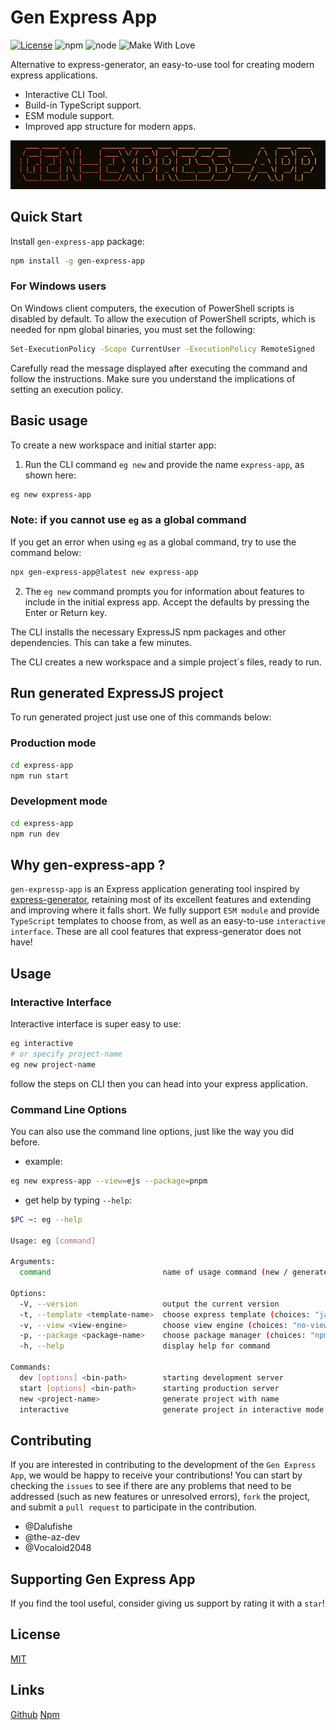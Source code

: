 # Gen Express App

[![License](https://img.shields.io/badge/License-MIT-blue.svg)](https://opensource.org/licenses/MIT) ![npm](https://img.shields.io/npm/v/gen-express-app) ![node](https://img.shields.io/node/v/gen-express-app) ![Make With Love](https://img.shields.io/badge/make_with_%E2%9D%A4%EF%B8%8F-white)

Alternative to express-generator, an easy-to-use tool for creating modern express applications.

- Interactive CLI Tool.
- Build-in TypeScript support.
- ESM module support.
- Improved app structure for modern apps.

![](/docs/gen-express-app.png)

## Quick Start

Install `gen-express-app` package:

```bash
npm install -g gen-express-app
```

### For Windows users

On Windows client computers, the execution of PowerShell scripts is disabled by default. To allow the execution of PowerShell scripts, which is needed for npm global binaries, you must set the following:

```bash
Set-ExecutionPolicy -Scope CurrentUser -ExecutionPolicy RemoteSigned
```

Carefully read the message displayed after executing the command and follow the instructions. Make sure you understand the implications of setting an execution policy.

## Basic usage

To create a new workspace and initial starter app:

1. Run the CLI command `eg new` and provide the name `express-app`, as shown here:

```bash
eg new express-app
```

### Note: if you cannot use `eg` as a global command

If you get an error when using `eg` as a global command, try to use the command below:

```bash
npx gen-express-app@latest new express-app
```

2. The `eg new` command prompts you for information about features to include in the initial express app. Accept the defaults by pressing the Enter or Return key.

The CLI installs the necessary ExpressJS npm packages and other dependencies. This can take a few minutes.

The CLI creates a new workspace and a simple project`s files, ready to run.

## Run generated ExpressJS project

To run generated project just use one of this commands below:

### Production mode

```bash
cd express-app
npm run start
```

### Development mode

```bash
cd express-app
npm run dev
```

## Why gen-express-app ?

`gen-expressp-app` is an Express application generating tool inspired by [express-generator](https://github.com/expressjs/generator), retaining most of its excellent features and extending and improving where it falls short. We fully support `ESM module` and provide `TypeScript` templates to choose from, as well as an easy-to-use `interactive interface`. These are all cool features that express-generator does not have!

## Usage

### Interactive Interface

Interactive interface is super easy to use:

```bash
eg interactive
# or specify project-name
eg new project-name
```

follow the steps on CLI then you can head into your express application.

### Command Line Options

You can also use the command line options, just like the way you did before.

- example:

```bash
eg new express-app --view=ejs --package=pnpm
```

- get help by typing `--help`:

```bash
$PC ~: eg --help

Usage: eg [command]

Arguments:
  command                         name of usage command (new / generate <component_type> )

Options:
  -V, --version                   output the current version
  -t, --template <template-name>  choose express template (choices: "javascript", "typescript", "javascript-mvc", "typescript-mvc")
  -v, --view <view-engine>        choose view engine (choices: "no-view", "ejs", "pug", "hbs")
  -p, --package <package-name>    choose package manager (choices: "npm", "yarn", "pnpm")
  -h, --help                      display help for command

Commands:
  dev [options] <bin-path>        starting development server
  start [options] <bin-path>      starting production server
  new <project-name>              generate project with name
  interactive                     generate project in interactive mode
```

## Contributing

If you are interested in contributing to the development of the `Gen Express App`, we would be happy to receive your contributions! You can start by checking the `issues` to see if there are any problems that need to be addressed (such as new features or unresolved errors), `fork` the project, and submit a `pull request` to participate in the contribution.

- @Dalufishe
- @the-az-dev
- @Vocaloid2048

## Supporting Gen Express App

If you find the tool useful, consider giving us support by rating it with a `star`!

## License

[MIT](./LICENSE)

## Links

[Github](https://github.com/Dalufishe/gen-express-app)
[Npm](https://www.npmjs.com/package/gen-express-app)
